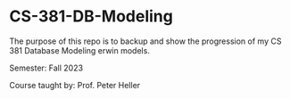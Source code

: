 # CS-381-DB-Modeling

The purpose of this repo is to backup and show the progression of my CS 381 Database Modeling erwin models.

Semester: Fall 2023

Course taught by: Prof. Peter Heller
